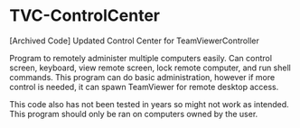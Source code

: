 # TVC-ControlCenter

[Archived Code] Updated Control Center for TeamViewerController

Program to remotely administer multiple computers easily. Can control screen, keyboard, view remote screen, lock remote computer, and run shell commands.
This program can do basic administration, however if more control is needed, it can spawn TeamViewer for remote desktop access.

This code also has not been tested in years so might not work as intended.
This program should only be ran on computers owned by the user.